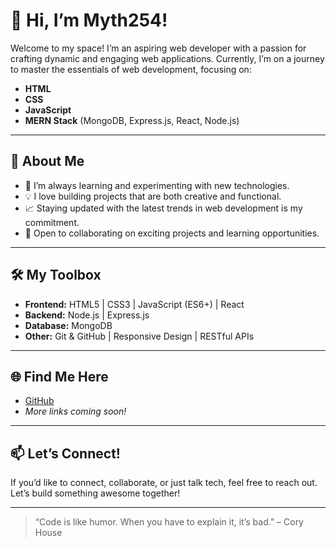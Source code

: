 # 👋 Hi, I’m Myth254!

Welcome to my space! I’m an aspiring web developer with a passion for crafting dynamic and engaging web applications. Currently, I’m on a journey to master the essentials of web development, focusing on:

- **HTML**
- **CSS**
- **JavaScript**
- **MERN Stack** (MongoDB, Express.js, React, Node.js)

---

## 🚀 About Me

- 🌱 I’m always learning and experimenting with new technologies.
- 💡 I love building projects that are both creative and functional.
- 📈 Staying updated with the latest trends in web development is my commitment.
- 🤝 Open to collaborating on exciting projects and learning opportunities.

---

## 🛠️ My Toolbox

- **Frontend:** HTML5 | CSS3 | JavaScript (ES6+) | React
- **Backend:** Node.js | Express.js
- **Database:** MongoDB
- **Other:** Git & GitHub | Responsive Design | RESTful APIs

---

## 🌐 Find Me Here

- [GitHub](https://github.com/Myth254)
- _More links coming soon!_

---

## 📫 Let’s Connect!

If you’d like to connect, collaborate, or just talk tech, feel free to reach out. Let’s build something awesome together!

---

> “Code is like humor. When you have to explain it, it’s bad.” – Cory House
